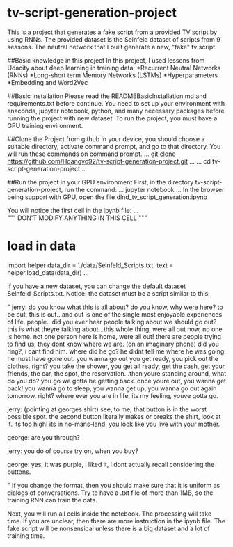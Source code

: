 # tv-script-generation-project
This is a project that generates a fake script from a provided TV script by using RNNs. 
The provided dataset is the Seinfeld dataset of scripts from 9 seasons.
The neutral network that I built generate a new, "fake" tv script.


##Basic knowledge in this project
In this project, I used lessons from Udacity about deep learning in training data:
   *Recurrent Neutral Networks (RNNs)
   *Long-short term Memory Networks (LSTMs)
   *Hyperparameters
   *Embedding and Word2Vec
   

##Basic Installation
Please read the READMEBasicInstallation.md and requirements.txt before continue. You need to set up your environment with anaconda, jupyter notebook, python, and many necessary packages before running the project with new dataset.
To run the project, you must have a GPU training environment.


##Clone the Project from github
In your device, you should choose a suitable directory, activate command prompt, and go to that directory.
You will run these commands on command prompt.
   ...
   git clone https://github.com/Hoangvo92/tv-script-generation-project.git
   ...
   ...
   cd tv-script-generation-project
   ...
   
   
##Run the project in your GPU environment
First, in the directory tv-script-generation-project, run the command:
   ...
   jupyter notebook
   ...
In the browser being support with GPU, open the file dlnd_tv_script_generation.ipynb

You will notice the first cell in the ipynb file:
...     
"""
DON'T MODIFY ANYTHING IN THIS CELL
"""
# load in data
import helper
data_dir = './data/Seinfeld_Scripts.txt'
text = helper.load_data(data_dir)
...

if you have a new dataset, you can change the default dataset Seinfeld_Scripts.txt. Notice: the dataset must be a script similar to this:

 "
 jerry: do you know what this is all about? do you know, why were here? to be out, this is out...and out is one of the single most enjoyable experiences of life. people...did you ever hear people talking about we should go out? this is what theyre talking about...this whole thing, were all out now, no one is home. not one person here is home, were all out! there are people trying to find us, they dont know where we are. (on an imaginary phone) did you ring?, i cant find him. where did he go? he didnt tell me where he was going. he must have gone out. you wanna go out you get ready, you pick out the clothes, right? you take the shower, you get all ready, get the cash, get your friends, the car, the spot, the reservation...then youre standing around, what do you do? you go we gotta be getting back. once youre out, you wanna get back! you wanna go to sleep, you wanna get up, you wanna go out again tomorrow, right? where ever you are in life, its my feeling, youve gotta go. 

jerry: (pointing at georges shirt) see, to me, that button is in the worst possible spot. the second button literally makes or breaks the shirt, look at it. its too high! its in no-mans-land. you look like you live with your mother. 

george: are you through? 

jerry: you do of course try on, when you buy? 

george: yes, it was purple, i liked it, i dont actually recall considering the buttons. 

 "
 If you change the format, then you should make sure that it is uniform as dialogs of conversations. Try to have a .txt file of more than 1MB, so the training RNN can train the data.
 
 Next, you will run all cells inside the notebook. The processing will take time.
 If you are unclear, then there are more instruction in the ipynb file.
 The fake script will be nonsensical unless there is a big dataset and a lot of training time.
